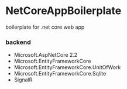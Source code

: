 # NetCoreAppBoilerplate

boilerplate for .net core web app

### backend
- Microsoft.AspNetCore 2.2
- Microsoft.EntityFrameworkCore
- Microsoft.EntityFrameworkCore.UnitOfWork
- Microsoft.EntityFrameworkCore.Sqlite
- SignalR
